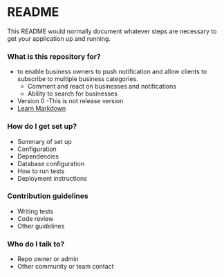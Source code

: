 # README #

This README would normally document whatever steps are necessary to get your application up and running.

### What is this repository for? ###

* to enable business owners to push notification and allow clients to subscribe to multiple business categories.
	- Comment and react on businesses and notifications
	- Ability to search for businesses 
* Version 0 -This is not release version
* [Learn Markdown](https://bitbucket.org/tutorials/markdowndemo)

### How do I get set up? ###

* Summary of set up
* Configuration
* Dependencies
* Database configuration
* How to run tests
* Deployment instructions

### Contribution guidelines ###

* Writing tests
* Code review
* Other guidelines

### Who do I talk to? ###

* Repo owner or admin
* Other community or team contact
